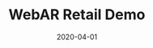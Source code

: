 ---
layout: prototype
title:  "WebAR Retail Demo"
date: 2020-04-01
description: "With modern smartphones it is now possible to deliver performant AR experiences from the browser using web technologies."
prototype_url: "https://webar.valtech.engineering"
repo_url: "https://github.com/valtech-sd/webar"
license: MIT
screenshot: "/images/webar-retail-demo-screenshot.png"
demo:
category: "Enhanced Reality"
---